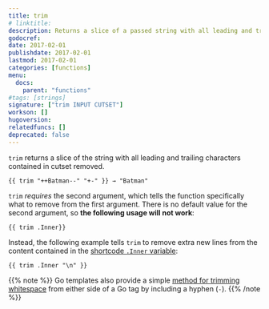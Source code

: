 ```yaml
---
title: trim
# linktitle:
description: Returns a slice of a passed string with all leading and trailing characters from cutset removed.
godocref:
date: 2017-02-01
publishdate: 2017-02-01
lastmod: 2017-02-01
categories: [functions]
menu:
  docs:
    parent: "functions"
#tags: [strings]
signature: ["trim INPUT CUTSET"]
workson: []
hugoversion:
relatedfuncs: []
deprecated: false
---
```


`trim` returns a slice of the string with all leading and trailing characters contained in cutset removed.

```
{{ trim "++Batman--" "+-" }} → "Batman"
```

`trim` *requires* the second argument, which tells the function specifically what to remove from the first argument. There is no default value for the second argument, so **the following usage will not work**:

```
{{ trim .Inner}}
```

Instead, the following example tells `trim` to remove extra new lines from the content contained in the [shortcode `.Inner` variable][shortcodevars]:

```
{{ trim .Inner "\n" }}
```

{{% note %}}
Go templates also provide a simple [method for trimming whitespace](/templates/introduction/#whitespace) from either side of a Go tag by including a hyphen (`-`).
{{% /note %}}


[shortcodevars]: /variables/shortcodes/
